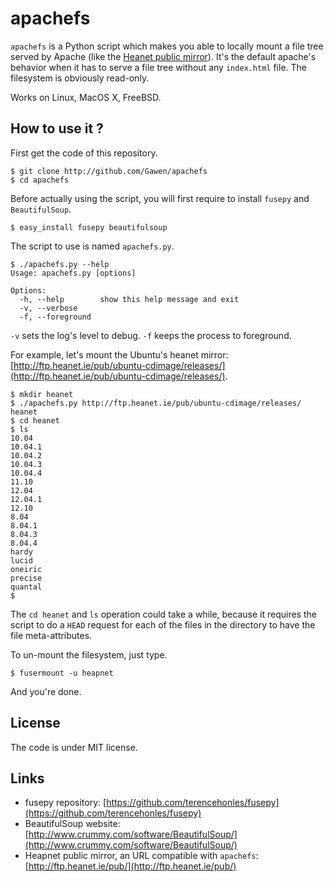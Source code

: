 # apachefs

``apachefs`` is a Python script which makes you able to locally mount a file tree served by Apache (like the [Heanet public mirror](http://ftp.heanet.ie/pub/)). It's the default apache's behavior when it has to serve a file tree without any ``index.html`` file. The filesystem is obviously read-only.

Works on Linux, MacOS X, FreeBSD.

## How to use it ?

First get the code of this repository.

    $ git clone http://github.com/Gawen/apachefs
    $ cd apachefs

Before actually using the script, you will first require to install ``fusepy`` and ``BeautifulSoup``.

    $ easy_install fusepy beautifulsoup

The script to use is named ``apachefs.py``.

    $ ./apachefs.py --help
    Usage: apachefs.py [options]

    Options:
      -h, --help        show this help message and exit
      -v, --verbose     
      -f, --foreground  

``-v`` sets the log's level to debug. ``-f`` keeps the process to foreground.

For example, let's mount the Ubuntu's heanet mirror: [http://ftp.heanet.ie/pub/ubuntu-cdimage/releases/](http://ftp.heanet.ie/pub/ubuntu-cdimage/releases/).

    $ mkdir heanet
    $ ./apachefs.py http://ftp.heanet.ie/pub/ubuntu-cdimage/releases/ heanet
    $ cd heanet
    $ ls
    10.04
    10.04.1
    10.04.2
    10.04.3
    10.04.4
    11.10
    12.04
    12.04.1
    12.10
    8.04
    8.04.1
    8.04.3
    8.04.4
    hardy
    lucid
    oneiric
    precise
    quantal
    $

The ``cd heanet`` and ``ls`` operation could take a while, because it requires the script to do a ``HEAD`` request for each of the files in the directory to have the file meta-attributes.

To un-mount the filesystem, just type.
    
    $ fusermount -u heapnet

And you're done.

## License

The code is under MIT license.

## Links

* fusepy repository: [https://github.com/terencehonles/fusepy](https://github.com/terencehonles/fusepy)
* BeautifulSoup website: [http://www.crummy.com/software/BeautifulSoup/](http://www.crummy.com/software/BeautifulSoup/)
* Heapnet public mirror, an URL compatible with ``apachefs``: [http://ftp.heanet.ie/pub/](http://ftp.heanet.ie/pub/)

